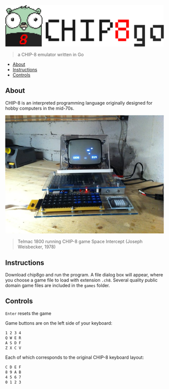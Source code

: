![chip8go](images/chip8go.png)

> a CHIP-8 emulator written in Go

- [About](#about)
- [Instructions](#instructions)
- [Controls](#controls)

## About

CHIP-8 is an interpreted programming language originally designed for hobby computers in the mid-70s.

![Telmac 1800 running CHIP-8 game Space Intercept (Joseph Weisbecker, 1978)](images/chip8.jpg)

> Telmac 1800 running CHIP-8 game Space Intercept (Joseph Weisbecker, 1978)

## Instructions

Download chip8go and run the program. A file dialog box will appear, where you choose a game file to load with extension `.ch8`. Several quality public domain game files are included in the `games` folder.

## Controls

`Enter` resets the game

Game buttons are on the left side of your keyboard:

```ascii
1 2 3 4
Q W E R
A S D F
Z X C V
```

Each of which corresponds to the original CHIP-8 keyboard layout:

```ascii
C D E F
8 9 A B
4 5 6 7
0 1 2 3
```
